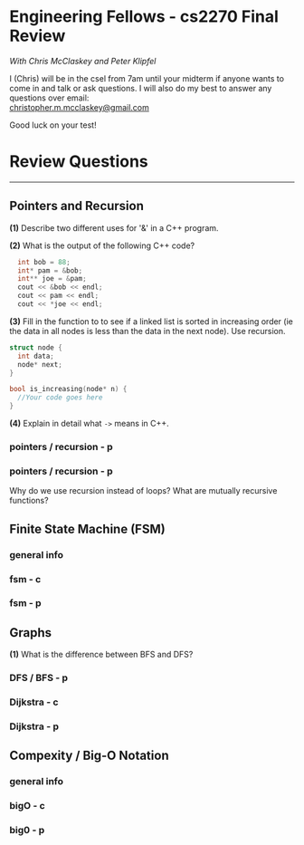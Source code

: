 Engineering Fellows - cs2270 Final Review
=========================================
*With Chris McClaskey and Peter Klipfel*

I (Chris) will be in the csel from 7am until your midterm if anyone wants to come in and 
talk or ask questions. I will also do my best to answer any questions over email:  
christopher.m.mcclaskey@gmail.com

Good luck on your test!


# Review Questions
-------------------------------------

Pointers and Recursion 
-------------------------------------
**(1)** Describe two different uses for '&' in a C++ program.

**(2)** What is the output of the following C++ code?
```c++
  int bob = 88;
  int* pam = &bob;
  int** joe = &pam;
  cout << &bob << endl;
  cout << pam << endl;
  cout << *joe << endl;
```

**(3)** Fill in the function to to see if a linked list is sorted in increasing order (ie the data in all nodes is less than the data in the next node). Use recursion.
```c++
struct node {
  int data;
  node* next;
}

bool is_increasing(node* n) {
  //Your code goes here
}
```

**(4)** Explain in detail what ```->``` means in C++.

### pointers / recursion - p

### pointers / recursion - p
Why do we use recursion instead of loops?
What are mutually recursive functions?


Finite State Machine (FSM) 
-------------------------------------
### general info

### fsm - c

### fsm - p


Graphs
-------------------------------------
**(1)** What is the difference between BFS and DFS?

### DFS / BFS - p

### Dijkstra - c

### Dijkstra - p

Compexity / Big-O Notation
-------------------------------------
### general info

### bigO - c

### big0 - p
